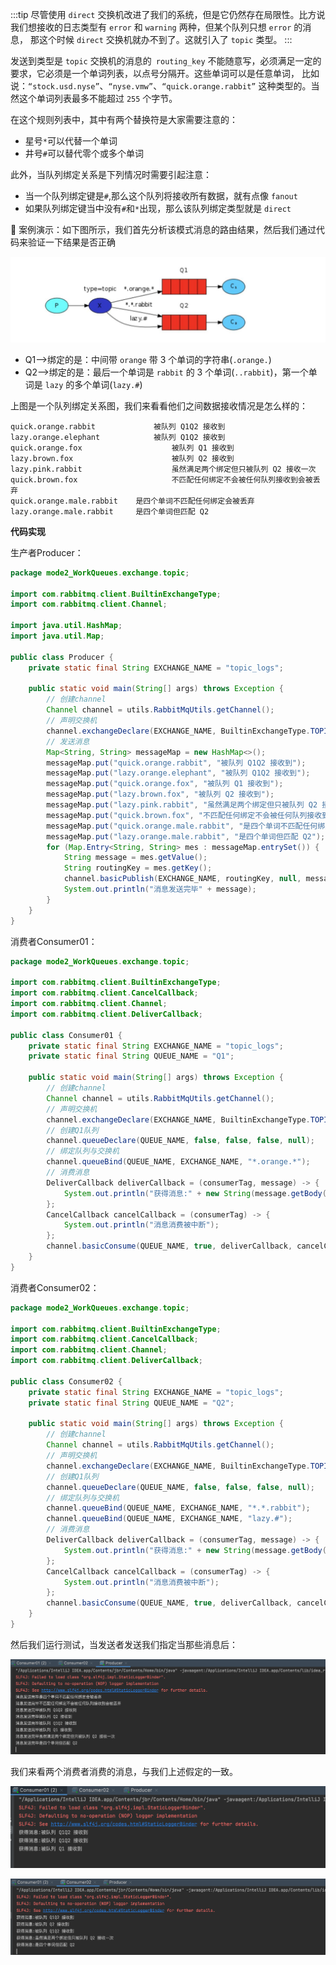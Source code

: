 :::tip
尽管使用 `direct` 交换机改进了我们的系统，但是它仍然存在局限性。比方说我们想接收的日志类型有 `error` 和 `warning` 两种，但某个队列只想 `error` 的消息，
那这个时候 `direct` 交换机就办不到了。这就引入了 `topic` 类型。
:::

发送到类型是 `topic` 交换机的消息的` routing_key` 不能随意写，必须满足一定的要求，它必须是一个单词列表，以点号分隔开。这些单词可以是任意单词，
比如说：`“stock.usd.nyse”`、`“nyse.vmw”`、`“quick.orange.rabbit”` 这种类型的。当然这个单词列表最多不能超过 `255` 个字节。

在这个规则列表中，其中有两个替换符是大家需要注意的：

* 星号`*`可以代替一个单词
* 井号`#`可以替代零个或多个单词

此外，当队列绑定关系是下列情况时需要引起注意：

* 当一个队列绑定键是`#`,那么这个队列将接收所有数据，就有点像 `fanout`
* 如果队列绑定键当中没有`#`和`*`出现，那么该队列绑定类型就是 `direct`

📃 案例演示：如下图所示，我们首先分析该模式消息的路由结果，然后我们通过代码来验证一下结果是否正确

![img_16.png](img_16.png)

* Q1–>绑定的是：中间带 `orange` 带 3 个单词的字符串(`.orange.`)
* Q2–>绑定的是：最后一个单词是 `rabbit` 的 3 个单词(`..rabbit`)，第一个单词是 `lazy` 的多个单词(`lazy.#`)

上图是一个队列绑定关系图，我们来看看他们之间数据接收情况是怎么样的：

```shell
quick.orange.rabbit				被队列 Q1Q2 接收到
lazy.orange.elephant			被队列 Q1Q2 接收到
quick.orange.fox					被队列 Q1 接收到
lazy.brown.fox						被队列 Q2 接收到
lazy.pink.rabbit					虽然满足两个绑定但只被队列 Q2 接收一次
quick.brown.fox						不匹配任何绑定不会被任何队列接收到会被丢弃
quick.orange.male.rabbit	是四个单词不匹配任何绑定会被丢弃
lazy.orange.male.rabbit		是四个单词但匹配 Q2
```

**代码实现**

生产者Producer：

```java
package mode2_WorkQueues.exchange.topic;

import com.rabbitmq.client.BuiltinExchangeType;
import com.rabbitmq.client.Channel;

import java.util.HashMap;
import java.util.Map;

public class Producer {
    private static final String EXCHANGE_NAME = "topic_logs";

    public static void main(String[] args) throws Exception {
        // 创建channel
        Channel channel = utils.RabbitMqUtils.getChannel();
        // 声明交换机
        channel.exchangeDeclare(EXCHANGE_NAME, BuiltinExchangeType.TOPIC);
        // 发送消息
        Map<String, String> messageMap = new HashMap<>();
        messageMap.put("quick.orange.rabbit", "被队列 Q1Q2 接收到");
        messageMap.put("lazy.orange.elephant", "被队列 Q1Q2 接收到");
        messageMap.put("quick.orange.fox", "被队列 Q1 接收到");
        messageMap.put("lazy.brown.fox", "被队列 Q2 接收到");
        messageMap.put("lazy.pink.rabbit", "虽然满足两个绑定但只被队列 Q2 接收一次");
        messageMap.put("quick.brown.fox", "不匹配任何绑定不会被任何队列接收到会被丢弃");
        messageMap.put("quick.orange.male.rabbit", "是四个单词不匹配任何绑定会被丢弃");
        messageMap.put("lazy.orange.male.rabbit", "是四个单词但匹配 Q2");
        for (Map.Entry<String, String> mes : messageMap.entrySet()) {
            String message = mes.getValue();
            String routingKey = mes.getKey();
            channel.basicPublish(EXCHANGE_NAME, routingKey, null, message.getBytes());
            System.out.println("消息发送完毕" + message);
        }
    }
}
```

消费者Consumer01：

```java
package mode2_WorkQueues.exchange.topic;

import com.rabbitmq.client.BuiltinExchangeType;
import com.rabbitmq.client.CancelCallback;
import com.rabbitmq.client.Channel;
import com.rabbitmq.client.DeliverCallback;

public class Consumer01 {
    private static final String EXCHANGE_NAME = "topic_logs";
    private static final String QUEUE_NAME = "Q1";

    public static void main(String[] args) throws Exception {
        // 创建channel
        Channel channel = utils.RabbitMqUtils.getChannel();
        // 声明交换机
        channel.exchangeDeclare(EXCHANGE_NAME, BuiltinExchangeType.TOPIC);
        // 创建Q1队列
        channel.queueDeclare(QUEUE_NAME, false, false, false, null);
        // 绑定队列与交换机
        channel.queueBind(QUEUE_NAME, EXCHANGE_NAME, "*.orange.*");
        // 消费消息
        DeliverCallback deliverCallback = (consumerTag, message) -> {
            System.out.println("获得消息:" + new String(message.getBody()));
        };
        CancelCallback cancelCallback = (consumerTag) -> {
            System.out.println("消息消费被中断");
        };
        channel.basicConsume(QUEUE_NAME, true, deliverCallback, cancelCallback);
    }
}
```

消费者Consumer02：

```java
package mode2_WorkQueues.exchange.topic;

import com.rabbitmq.client.BuiltinExchangeType;
import com.rabbitmq.client.CancelCallback;
import com.rabbitmq.client.Channel;
import com.rabbitmq.client.DeliverCallback;

public class Consumer02 {
    private static final String EXCHANGE_NAME = "topic_logs";
    private static final String QUEUE_NAME = "Q2";

    public static void main(String[] args) throws Exception {
        // 创建channel
        Channel channel = utils.RabbitMqUtils.getChannel();
        // 声明交换机
        channel.exchangeDeclare(EXCHANGE_NAME, BuiltinExchangeType.TOPIC);
        // 创建Q1队列
        channel.queueDeclare(QUEUE_NAME, false, false, false, null);
        // 绑定队列与交换机
        channel.queueBind(QUEUE_NAME, EXCHANGE_NAME, "*.*.rabbit");
        channel.queueBind(QUEUE_NAME, EXCHANGE_NAME, "lazy.#");
        // 消费消息
        DeliverCallback deliverCallback = (consumerTag, message) -> {
            System.out.println("获得消息:" + new String(message.getBody()));
        };
        CancelCallback cancelCallback = (consumerTag) -> {
            System.out.println("消息消费被中断");
        };
        channel.basicConsume(QUEUE_NAME, true, deliverCallback, cancelCallback);
    }
}
```

然后我们运行测试，当发送者发送我们指定当那些消息后：

![img_17.png](img_17.png)

我们来看两个消费者消费的消息，与我们上述假定的一致。

![img_18.png](img_18.png)

![img_19.png](img_19.png)